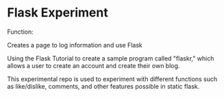 # Flask Experiment

Function:

Creates a page to log information and use Flask

Using the Flask Tutorial to create a sample program called "flaskr," which allows a user to create an account and create
their own blog. 

This experimental repo is used to experiment with different functions such as like/dislike, comments, and other features 
possible in static flask. 
